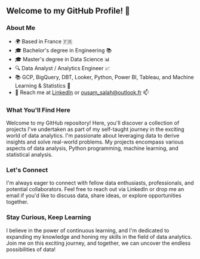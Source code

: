 ## Welcome to my GitHub Profile! 👋

### About Me
- 🌍 Based in France 🇫🇷
- 🎓 Bachelor's degree in Engineering 📚
- 🎓 Master's degree in Data Science 📊
- 🔍 Data Analyst / Analytics Engineer 📈
- 📚 GCP, BigQuery, DBT, Looker, Python, Power BI, Tableau, and Machine Learning & Statistics 🧠
- 📧 Reach me at [LinkedIn](https://www.linkedin.com/in/ousam-salah/) or ousam_salah@outlook.fr 📫

### What You'll Find Here
Welcome to my GitHub repository! Here, you'll discover a collection of projects I've undertaken as part of my self-taught journey in the exciting world of data analytics. I'm passionate about leveraging data to derive insights and solve real-world problems. My projects encompass various aspects of data analysis, Python programming, machine learning, and statistical analysis.

### Let's Connect
I'm always eager to connect with fellow data enthusiasts, professionals, and potential collaborators. Feel free to reach out via LinkedIn or drop me an email if you'd like to discuss data, share ideas, or explore opportunities together.

### Stay Curious, Keep Learning
I believe in the power of continuous learning, and I'm dedicated to expanding my knowledge and honing my skills in the field of data analytics. Join me on this exciting journey, and together, we can uncover the endless possibilities of data!

